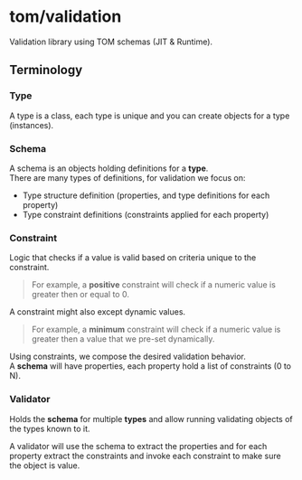 # tom/validation

Validation library using TOM schemas (JIT & Runtime).

## Terminology

### Type

A type is a class, each type is unique and you can create objects for a type (instances).

### Schema

A schema is an objects holding definitions for a **type**.  
There are many types of definitions, for validation we focus on:

- Type structure definition (properties, and type definitions for each property)
- Type constraint definitions (constraints applied for each property)

### Constraint

Logic that checks if a value is valid based on criteria unique to the constraint.

> For example, a **positive** constraint will check if a numeric value is greater then or equal to 0.

A constraint might also except dynamic values.

> For example, a **minimum** constraint will check if a numeric value is greater then a value
that we pre-set dynamically.

Using constraints, we compose the desired validation behavior.  
A **schema** will have properties, each property hold a list of constraints (0 to N).

### Validator

Holds the **schema** for multiple **types** and allow running validating objects of the types known to it.

A validator will use the schema to extract the properties and for each property extract the constraints and invoke each constraint to make sure the object is value.
